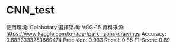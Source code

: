 # CNN_test
使用環境: Colabotary
選擇架構: VGG-16
資料來源: https://www.kaggle.com/kmader/parkinsons-drawings
Accuracy: 0.8833333253860474
Precision: 0.933
Recall: 0.85
F1-Score: 0.89
